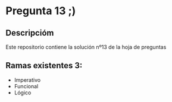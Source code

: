 # Pregunta 13 ;)

## Descripcióm

Este repositorio contiene la solución nº13 de la hoja de preguntas

## Ramas existentes 3:

- Imperativo
- Funcional
- Lógico
